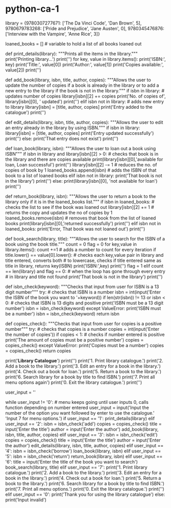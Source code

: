 # python-ca-1
library = {9780307277671: ['The Da Vinci Code', 'Dan Brown', 5],
           9780679783268: ['Pride and Prejudice', 'Jane Austen', 0],
           9780345476876: ['Interview with the Vampire', 'Anne Rice', 3]}

loaned_books = []  # variable to hold a list of all books loaned out


def print_details(library):
    """Prints all the items in the library."""
    print('Printing library...')
    print('')
    for key, value in library.items():
        print('ISBN:', key)
        print('Title:', value[0])
        print('Author:', value[1])
        print('Copies available:', value[2])
        print('')


def add_book(library, isbn, title, author, copies):
    """Allows the user to update the number of copies if a book is already in the library
    or to add a new entry to the library if the book is not in the library."""
    if isbn in library:  # updates number of copies
        library[isbn][2] += copies
        print('No. of copies of', library[isbn][0], ' updated')
        print('')
    elif isbn not in library:  # adds new entry to library
        library[isbn] = [title, author, copies]
        print('Entry added to the catalogue')
        print('')


def edit_details(library, isbn, title, author, copies):
    """Allows the user to edit an entry already in the library by using ISBN."""
    if isbn in library:
        library[isbn] = [title, author, copies]
        print('Entry updated successfully')
        print('')
    else:
        print('That entry does not exist')
        print('')


def loan_book(library, isbn):
    """Allows the user to loan out a book using ISBN"""
    if isbn in library and library[isbn][2] > 0:  # checks that book is in the library and there are copies available
        print(library[isbn][0],'available for loan, Loan successful')
        print('')
        library[isbn][2] -= 1  # reduces the no. of copies of book by 1
        loaned_books.append(isbn)  # adds the ISBN of that book to a list of loaned books
    elif isbn not in library:
        print('That book is not in the library')
        print('')
    else:
        print(library[isbn][0], 'not available for loan')
        print('')


def return_book(library, isbn):
    """Allows the user to return a book to the library only if it is in the loaned_books list."""
    if isbn in loaned_books:  # checks the list to see if the book was loaned out
        library[isbn][2] += 1  # returns the copy and updates the no of copies by 1
        loaned_books.remove(isbn)  # removes that book from the list of loaned books
        print(library[isbn][0],'returned successfully')
        print('')
    elif isbn not in loaned_books:
        print('Error, That book was not loaned out')
        print('')


def book_search(library, title):
    """Allows the user to search for the ISBN of a book using the book title."""
    count = 0
    flag = 0
    for key,value in library.items():
        count +=1  # adds a number to count for every iteration
        if title.lower() == value[0].lower():  # checks each key,value pair in library and title entered, converts both
            # to lowercase, checks if title entered same as title in library, returns key(ISBN)
            print('ISBN:',key)
            print('')
            flag = 1
        elif count == len(library) and flag == 0:  # when the loop has gone through every entry
            # in library and title not found
            print('That book is not in the library')
            print('')


def isbn_check(keyword):
    """Checks that input from user for ISBN is a 13 digit number"""
    try:  # checks that ISBN is a number
        isbn = int(input('Enter the ISBN of the book you want to '+keyword))
        if len(str(isbn)) != 13 or isbn < 0:  # checks that ISBN is 13 digits and positive
            print('ISBN must be a 13 digit number')
            isbn = isbn_check(keyword)
    except ValueError:
        print('ISBN must be a number')
        isbn = isbn_check(keyword)
    return isbn


def copies_check():
    """Checks that input from user for copies is a positive number"""
    try:  # checks that copies is a number
        copies = int(input('Enter the number of copies'))
        if copies < 1:  # checks if number entered is positive
            print('The amount of copies must be a positive number')
            copies = copies_check()
    except ValueError:
        print('Copies must be a number')
        copies = copies_check()
    return copies


print('****Library Catalogue****')
print('')
print('1. Print library catalogue.')
print('2. Add a book to the library.')
print('3. Edit an entry for a book in the library.')
print('4. Check out a book for loan.')
print('5. Return a book to the library.')
print('6. Search library for a book by title to find ISBN.')
print('7. Print all menu options again')
print('0. Exit the library catalogue.')
print('')

user_input = ''

while user_input != '0':  # menu keeps going until user inputs 0, calls function depending on number entered
    user_input = input('Input the number of the option you want followed by enter to use the catalogue.'
                       'Input 7 for menu options.')
    if user_input == '1':
        print_details(library)
    elif user_input == '2':
        isbn = isbn_check('add')
        copies = copies_check()
        title = input('Enter the title')
        author = input('Enter the author')
        add_book(library, isbn, title, author, copies)
    elif user_input == '3':
        isbn = isbn_check('edit')
        copies = copies_check()
        title = input('Enter the title')
        author = input('Enter the author')
        edit_details(library, isbn, title, author, copies)
    elif user_input == '4':
        isbn = isbn_check('borrow')
        loan_book(library, isbn)
    elif user_input == '5':
        isbn = isbn_check('return')
        return_book(library, isbn)
    elif user_input == '6':
        title = input('Enter the title of the book you want to search')
        book_search(library, title)
    elif user_input == '7':
        print('1. Print library catalogue.')
        print('2. Add a book to the library.')
        print('3. Edit an entry for a book in the library.')
        print('4. Check out a book for loan.')
        print('5. Return a book to the library.')
        print('6. Search library for a book by title to find ISBN.')
        print('7. Print all menu options.')
        print('0. Exit the library catalogue.')
        print('')
    elif user_input == '0':
        print('Thank you for using the library catalogue')
    else:
        print('Input invalid')
